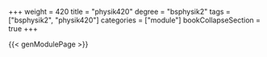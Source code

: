 +++
weight = 420
title = "physik420"
degree = "bsphysik2"
tags = ["bsphysik2", "physik420"]
categories = ["module"]
bookCollapseSection = true
+++

{{< genModulePage >}}
